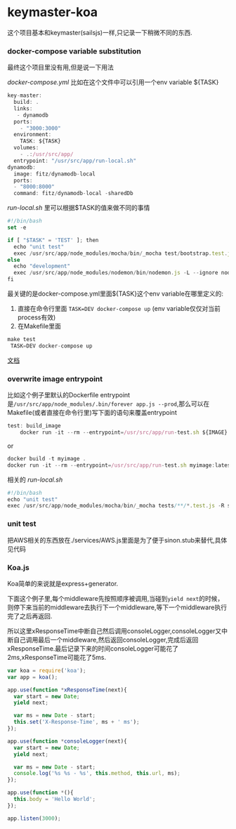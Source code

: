 # keymaster-koa

这个项目基本和keymaster(sailsjs)一样,只记录一下稍微不同的东西.

### docker-compose variable substitution
最终这个项目里没有用,但是说一下用法

*docker-compose.yml* 比如在这个文件中可以引用一个env variable ${TASK}
```javascript
key-master:
  build: .
  links:
   - dynamodb
  ports:
    - "3000:3000"
  environment:
    TASK: ${TASK}
  volumes:
    - .:/usr/src/app/
  entrypoint: "/usr/src/app/run-local.sh"
dynamodb:
  image: fitz/dynamodb-local
  ports:
  - "8000:8000"
  command: fitz/dynamodb-local -sharedDb
```

*run-local.sh* 里可以根据$TASK的值来做不同的事情
```javascript
#!/bin/bash
set -e

if [ "$TASK" = 'TEST' ]; then
  echo "unit test"
  exec /usr/src/app/node_modules/mocha/bin/_mocha test/bootstrap.test.js test/unit/**/*.test.js
else
  echo "development"
  exec /usr/src/app/node_modules/nodemon/bin/nodemon.js -L --ignore node_modules/ --ignore public/ --ignore .tmp/ /usr/src/app/app.js
fi
```

最关键的是docker-compose.yml里面${TASK}这个env variable在哪里定义的:

1. 直接在命令行里面 `TASK=DEV docker-compose up` (env variable仅仅对当前process有效)
2. 在Makefile里面
  ```javascript
  make test
   TASK=DEV docker-compose up
  ```

[文档](https://github.com/docker/compose/blob/ea8cc1c3dc47c9ed3bff56c5a8d99175b57af650/docs/compose-file.md#variable-substitution)

### overwrite image entrypoint
比如这个例子里默认的Dockerfile entrypoint是`/usr/src/app/node_modules/.bin/forever app.js --prod`,那么可以在Makefile(或者直接在命令行里)写下面的语句来覆盖entrypoint

```javascript
test: build_image
	docker run -it --rm --entrypoint=/usr/src/app/run-test.sh ${IMAGE}:${GIT_HASH}
```
or

```javascript
docker build -t myimage .
docker run -it --rm --entrypoint=/usr/src/app/run-test.sh myimage:latest
```

相关的 *run-local.sh*
```javascript
#!/bin/bash
echo "unit test"
exec /usr/src/app/node_modules/mocha/bin/_mocha tests/**/*.test.js -R spec
```

### unit test

把AWS相关的东西放在./services/AWS.js里面是为了便于sinon.stub来替代,具体见代码

### Koa.js

Koa简单的来说就是express+generator.

下面这个例子里,每个middleware先按照顺序被调用,当碰到`yield next`的时候，则停下来当前的middleware去执行下一个middleware,等下一个middleware执行完了之后再返回.

所以这里xResponseTime中断自己然后调用consoleLogger,consoleLogger又中断自己调用最后一个middleware,然后返回consoleLogger,完成后返回xResponseTime.最后记录下来的时间consoleLogger可能花了2ms,xResponseTime可能花了5ms.

```javascript
var koa = require('koa');
var app = koa();

app.use(function *xResponseTime(next){
  var start = new Date;
  yield next;

  var ms = new Date - start;
  this.set('X-Response-Time', ms + ' ms');
});

app.use(function *consoleLogger(next){
  var start = new Date;
  yield next;

  var ms = new Date - start;
  console.log('%s %s - %s', this.method, this.url, ms);
});

app.use(function *(){
  this.body = 'Hello World';
});

app.listen(3000);
```

